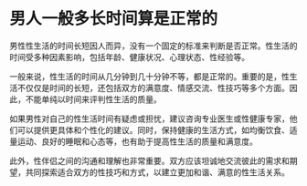 # 男人一般多长时间算是正常的
男性性生活的时间长短因人而异，没有一个固定的标准来判断是否正常。性生活的时间受多种因素影响，包括年龄、健康状况、心理状态、性经验等。

一般来说，性生活的时间从几分钟到几十分钟不等，都是正常的。重要的是，性生活不仅仅是时间的长短，还包括双方的满意度、情感交流、性技巧等多个方面。因此，不能单纯以时间来评判性生活的质量。

如果男性对自己的性生活时间有疑虑或担忧，建议咨询专业医生或性健康专家，他们可以提供更具体和个性化的建议。同时，保持健康的生活方式，如均衡饮食、适量运动、良好的睡眠和心态等，也有助于提高性生活的质量和满意度。

此外，性伴侣之间的沟通和理解也非常重要。双方应该坦诚地交流彼此的需求和期望，共同探索适合双方的性技巧和方式，以建立更加和谐、满意的性生活关系。
